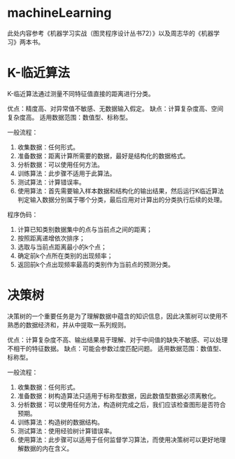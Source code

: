 machineLearning
===============

此处内容参考《机器学习实战（图灵程序设计丛书72）》以及周志华的《机器学习》两本书。

# K-临近算法

K-临近算法通过测量不同特征值直接的距离进行分类。

优点：精度高、对异常值不敏感、无数据输入假定。
缺点：计算复杂度高、空间复杂度高。
适用数据范围：数值型、标称型。

一般流程：
1. 收集数据：任何形式。
2. 准备数据：距离计算所需要的数据，最好是结构化的数据格式。
3. 分析数据：可以使用任何方法。
4. 训练算法：此步骤不适用于此算法。
5. 测试算法：计算错误率。
6. 使用算法：首先需要输入样本数据和结构化的输出结果，然后运行K临近算法判定输入数据分别属于哪个分类，最后应用对计算出的分类执行后续的处理。

程序伪码：
1. 计算已知类别数据集中的点与当前点之间的距离；
2. 按照距离递增依次排序；
3. 选取与当前点距离最小的k个点；
4. 确定前k个点所在类别的出现频率；
5. 返回前k个点出现频率最高的类别作为当前点的预测分类。

# 决策树

决策树的一个重要任务是为了理解数据中蕴含的知识信息，因此决策树可以使用不熟悉的数据经济和，并从中提取一系列规则。

优点：计算复杂度不高、输出结果易于理解、对于中间值的缺失不敏感、可以处理不相干的特征数据。
缺点：可能会参数过度匹配问题。
适用数据范围：数值型、标称型。

一般流程：
1. 收集数据：任何形式。
2. 准备数据：树构造算法只适用于标称型数据，因此数值型数据必须离散化。
3. 分析数据：可以使用任何方法，构造树完成之后，我们应该检查图形是否符合预期。
4. 训练算法：构造树的数据结构。
5. 测试算法：使用经验树计算错误率。
6. 使用算法：此步骤可以适用于任何监督学习算法，而使用决策树可以更好地理解数据的内在含义。
